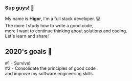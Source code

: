 ### Sup guys! 👋
My name is **Higor**, I'm a full stack developer. :computer:
<br>The more I study how to write a good code, 
<br>more I want to continue thinking about solutions and coding. 
<br>Let's learn and share!
<br>
## 2020's goals :rocket:
#1 - Survive!
<br>#2 - Consolidate the principles of good code 
<br>and improve my software engineering skills.


<!--
**higorrebell0/higorrebell0** is a ✨ _special_ ✨ repository because its `README.md` (this file) appears on your GitHub profile.

Here are some ideas to get you started:

- 🔭 I’m currently working on ...
- 🌱 I’m currently learning ...
- 👯 I’m looking to collaborate on ...
- 🤔 I’m looking for help with ...
- 💬 Ask me about ...
- 📫 How to reach me: ...
- 😄 Pronouns: ...
- ⚡ Fun fact: ...
-->
